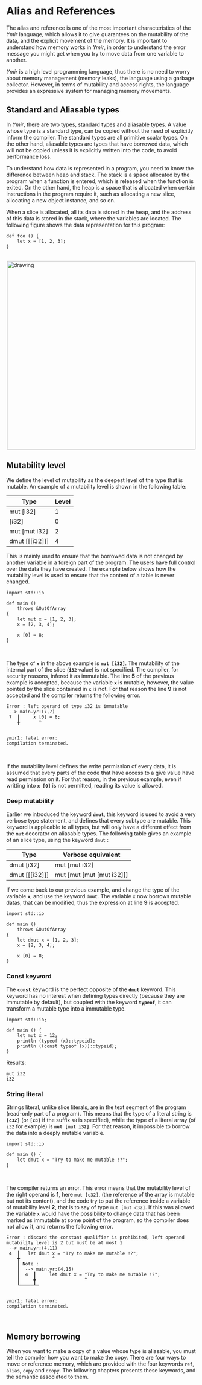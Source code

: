 # Alias and References


The alias and reference is one of the most important characteristics
of the *Ymir* language, which allows it to give guarantees on the
mutability of the data, and the explicit movement of the memory. It is
important to understand how memory works in *Ymir*, in order to
understand the error message you might get when you try to move data
from one variable to another.

*Ymir* is a high level programming language, thus there is no need to
worry about memory management (memory leaks), the language using a
garbage collector. However, in terms of mutability and access rights,
the language provides an expressive system for managing memory
movements.

## Standard and Aliasable types

In *Ymir*, there are two types, standard types and aliasable
types. A value whose type is a standard type, can be copied without
the need of explicitly inform the compiler. The standard types are all
primitive scalar types. On the other hand, aliasable types are types
that have borrowed data, which will not be copied unless it is
explicitly written into the code, to avoid performance loss.

To understand how data is represented in a program, you need to know
the difference between heap and stack. The stack is a space allocated
by the program when a function is entered, which is released when the
function is exited. On the other hand, the heap is a space that is
allocated when certain instructions in the program require it, such as
allocating a new slice, allocating  a new object instance, and so on.

When a slice is allocated, all its data is stored in the heap, and the
address of this data is stored in the stack, where the variables are
located. The following figure shows the data representation for this
program:

```ymir
def foo () {
	let x = [1, 2, 3];
}
```

<br>

<img src="https://gnu-ymir.github.io/Documentations/en/advanced/memory_x_foo.png" alt="drawing" height="500" style="display: block; margin-left: auto;  margin-right: auto;">

## Mutability level 

We define the level of mutability as the deepest level of the type
that is mutable. An example of a mutability level is shown in the
following table:

| Type | Level |
| --- | --- |
| mut [i32] | 1 |
| [i32] | 0 |
| mut [mut i32] | 2 |
| dmut [[[i32]]] | 4 |

This is mainly used to ensure that the borrowed data is not changed by
another variable in a foreign part of the program. The users have full
control over the data they have created. The example below shows
how the mutability level is used to ensure that the content of a
table is never changed.

```ymir
import std::io

def main () 
	throws &OutOfArray
{
	let mut x = [1, 2, 3];
	x = [2, 3, 4];

	x [0] = 8;
}
```

<br>

The type of **`x`** in the above example is **`mut [i32]`**. The
mutability of the internal part of the slice (**`i32`** value) is not
specified. The compiler, for security reasons, infered it as
immutable. The line **5** of the previous example is accepted, because
the variable **`x`** is mutable, however, the value pointed by the
slice contained in **`x`** is not. For that reason the line **9** is
not accepted and the compiler returns the following error.

```error
Error : left operand of type i32 is immutable
 --> main.yr:(7,7)
 7  ┃     x [0] = 8;
    ╋       ^


ymir1: fatal error: 
compilation terminated.
```

<br>

If the mutability level defines the write permission of every data, it
is assumed that every parts of the code that have access to a give
value have read permission on it. For that reason, in the previous
example, even if writting into **`x [0]`** is not permitted, reading
its value is allowed.

### Deep mutability

Earlier we introduced the keyword **`dmut`**, this keyword is used to
avoid a very verbose type statement, and defines that every subtype
are mutable. This keyword is applicable to all types, but will only
have a different effect from the **`mut`** decorator on aliasable
types. The following table gives an example of an slice type, using
the keyword `dmut` :

| Type | Verbose equivalent |
| --- | --- |
| dmut [i32] | mut [mut i32] |
| dmut [[[i32]]] | mut [mut [mut [mut i32]]] |


If we come back to our previous example, and change the type of the
variable **`x`**, and use the keyword **`dmut`**. The variable **`x`**
now borrows mutable datas, that can be modified, thus the expression
at line **9** is accepted.

```ymir
import std::io

def main () 
	throws &OutOfArray
{
	let dmut x = [1, 2, 3];
	x = [2, 3, 4];
	
	x [0] = 8;
}
```

### Const keyword

The **`const`** keyword is the perfect opposite of the **`dmut`**
keyword. This keyword has no interest when defining types directly
(because they are immutable by default), but coupled with the keyword
**`typeof`**, it can transform a mutable type into a immutable type.

```ymir
import std::io;

def main () {
	let mut x = 12;
	println (typeof (x)::typeid);
	println ((const typeof (x))::typeid);
}
```
Results:
```
mut i32
i32
```

### String literal 

Strings literal, unlike slice literals, are in the text segment of the
program (read-only part of a program). This means that the type of a
literal string is **`[c32]`** (or **`[c8]`** if the suffix `s8` is
specified), while the type of a literal array (of `i32` for example)
is **`mut [mut i32]`**. For that reason, it impossible to borrow the
data into a deeply mutable variable.

```ymir
import std::io

def main () {
	let dmut x = "Try to make me mutable !?";
}
```

<br>

The compiler returns an error. This error means that the mutability
level of the right operand is **1**, here `mut [c32]`, (the reference
of the array is mutable but not its content), and the code try to put
the reference inside a variable of mutability level **2**, that is to
say of type `mut [mut c32]`. If this was allowed the variable `x`
would have the possibility to change data that has been marked as
immutable at some point of the program, so the compiler does not allow
it, and returns the following error.

```error
Error : discard the constant qualifier is prohibited, left operand mutability level is 2 but must be at most 1
 --> main.yr:(4,11)
 4  ┃ 	let dmut x = "Try to make me mutable !?";
    ╋ 	         ^
    ┃ Note : 
    ┃  --> main.yr:(4,15)
    ┃  4  ┃ 	let dmut x = "Try to make me mutable !?";
    ┃     ╋ 	             ^
    ┗━━━━━┻━ 


ymir1: fatal error: 
compilation terminated.
```

<br>

## Memory borrowing

When you want to make a copy of a value whose type is aliasable, you
must tell the compiler how you want to make the copy. There are four
ways to move or reference memory, which are provided with the four
keywords `ref`, `alias`, `copy` and `dcopy`. The following chapters
presents these keywords, and the semantic associated to them.

